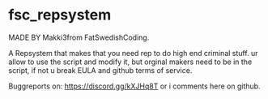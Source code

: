 # fsc_repsystem
MADE BY Makki3from FatSwedishCoding.

A Repsystem that makes that you need rep to do high end criminal stuff.
ur allow to use the script and modify it,
 but orginal makers need to be in the script, if not u break EULA and github terms of service.

Buggreports on: https://discord.gg/kXJHq8T or i comments here on github.

